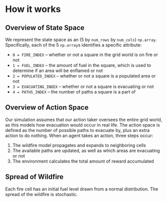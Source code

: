 # How it works

## Overview of State Space
We represent the state space as an (5 by `num_rows` by `num_cols`) `np.array`. Specifically, each of the 5 `np.array`s identifies a specific attribute:

- `0 = FIRE_INDEX` – whether or not a square in the grid world is on fire or not
- `1 = FUEL_INDEX` – the amount of fuel in the square, which is used to determine if an area will be enflamed or not
- `2 = POPULATED_INDEX` – whether or not a square is a populated area or not
- `3 = EVACUATING_INDEX` – whether or not a square is evacuating or not
- `4 = PATHS_INDEX` – the number of paths a square is a part of

## Overview of Action Space

Our simulation assumes that our action taker oversees the entire grid world, as this models how evacuation would occur in real life. The action space is defined as the number of possible paths to evacuate by, plus an extra action to do nothing. When an agent takes an action, three steps occur:

1. The wildfire model propagates and expands to neighboring cells
2. The available paths are updated, as well as which areas are evacuating or not
3. The environment calculates the total amount of reward accumulated

## Spread of Wildfire
Each fire cell has an initial fuel level drawn from a normal distribution. The spread of the wildfire is stochastic.

